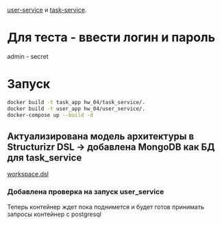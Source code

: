  [user-service](https://user.sanekteam.ru/docs#/) и [task-service](https://task.sanekteam.ru/docs#/).
 
# Для теста - ввести логин и пароль
admin - secret 

# Запуск

```bash
docker build -t task_app hw_04/task_service/.
docker build -t user_app hw_04/user_service/.
docker-compose up --build -d
```
## Актуализирована модель архитектуры в Structurizr DSL -> добавлена MongoDB как БД для task_service
[workspace.dsl](../hw_01/workspace.dsl)

### Добавлена проверка на запуск user_service

Теперь контейнер ждет пока поднимется и будет готов принимать запросы контейнер с postgresql
